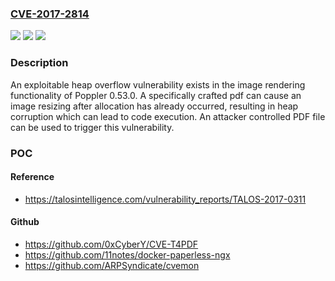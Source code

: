 ### [CVE-2017-2814](https://cve.mitre.org/cgi-bin/cvename.cgi?name=CVE-2017-2814)
![](https://img.shields.io/static/v1?label=Product&message=Poppler&color=blue)
![](https://img.shields.io/static/v1?label=Version&message=0.53.0%20&color=brightgreen)
![](https://img.shields.io/static/v1?label=Vulnerability&message=heap%20overflow&color=brightgreen)

### Description

An exploitable heap overflow vulnerability exists in the image rendering functionality of Poppler 0.53.0. A specifically crafted pdf can cause an image resizing after allocation has already occurred, resulting in heap corruption which can lead to code execution. An attacker controlled PDF file can be used to trigger this vulnerability.

### POC

#### Reference
- https://talosintelligence.com/vulnerability_reports/TALOS-2017-0311

#### Github
- https://github.com/0xCyberY/CVE-T4PDF
- https://github.com/11notes/docker-paperless-ngx
- https://github.com/ARPSyndicate/cvemon

